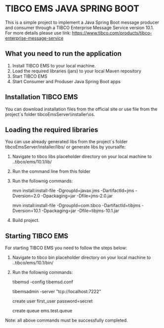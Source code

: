 # TIBCO EMS JAVA SPRING BOOT

This is a simple project to implement a Java Spring Boot message producer and consumer through a TIBCO Enterprise Message Service version 10.1. 
For more details please use link: https://www.tibco.com/products/tibco-enterprise-message-service

## What you need to run the application
1. Install TIBCO EMS to your local machine.
2. Load the required libraries (jars) to your local Maven repository
3. Start TIBCO EMS
4. Start Consumer and Produser Java Spring Boot apps

## Installation TIBCO EMS

You can download installation files from the official site or use file from the project`s folder tibcoEmsServer\installer\os. 

## Loading the required libraries

You can use already generated libs from the project`s folder tibcoEmsServer/installer/libs/ or generate libs by yoursalfe:

1. Navigate to tibco libs placeholder directory on your local machine to ..tibco/ems/10.1/lib/
2. Run the command line from this folder
3. Run the follownig commands:

	mvn install:install-file -DgroupId=javax.jms -DartifactId=jms -Dversion=2.0 -Dpackaging=jar -Dfile=jms-2.0.jar

	mvn install:install-file -DgroupId=com.tibco -DartifactId=tibjms -Dversion=10.1 -Dpackaging=jar -Dfile=tibjms-10.1.jar

4. Build project.

## Starting TIBCO EMS

For starting TIBCO EMS you need to follow the steps below: 

1. Navigate to tibco bin placeholder directory on your local machine to ..tibco/ems/10.1/bin/
2. Run the follownig commands:

	tibemsd -config tibemsd.conf

	tibemsadmin -server "tcp://localhost:7222"

	create user first_user password=secret

	create queue ems.test.queue

Note: all above commands must be successfully completed.

